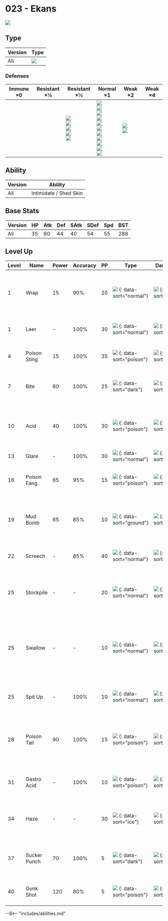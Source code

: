 # 023 - Ekans
![][023]

## Type

Version | Type
---     | ---
All     | ![][poison]

### Defenses

Immune ×0 | Resistant ×¼ | Resistant ×½                                                             | Normal ×1                                                                                                                                                   | Weak ×2                         | Weak ×4
---       | ---          | ---                                                                      | ---                                                                                                                                                         | ---                             | ---
&nbsp;    | &nbsp;       | ![][fighting]<br>![][poison]<br>![][bug]<br>![][grass]<br>![][fairy]<br> | ![][normal]<br>![][flying]<br>![][rock]<br>![][ghost]<br>![][steel]<br>![][fire]<br>![][water]<br>![][electric]<br>![][ice]<br>![][dragon]<br>![][dark]<br> | ![][ground]<br>![][psychic]<br> | &nbsp;

## Ability

Version | Ability
---     | ---
All     | Intimidate / Shed Skin

## Base Stats

Version | HP  | Atk | Def | SAtk | SDef | Spd | BST
---     | --- | --- | --- | ---  | ---  | --- | ---
All     | 35  | 60  | 44  | 40   | 54   | 55  | 288

## Level Up

Level | Name         | Power | Accuracy | PP  | Type                               | Damage Class                           | Description
---   | ---          | ---   | ---      | --- | ---                                | ---                                    | ---
1     | Wrap         | 15    | 90%      | 20  | ![][normal] {: data-sort="normal"} | ![][physical] {: data-sort="physical"} | Prevents the target from fleeing and inflicts damage for 2-5 turns.
1     | Leer         | -     | 100%     | 30  | ![][normal] {: data-sort="normal"} | ![][status] {: data-sort="status"}     | Lowers the target's Defense by one stage.
4     | Poison Sting | 15    | 100%     | 35  | ![][poison] {: data-sort="poison"} | ![][physical] {: data-sort="physical"} | Has a 30% chance to poison the target.
7     | Bite         | 60    | 100%     | 25  | ![][dark] {: data-sort="dark"}     | ![][physical] {: data-sort="physical"} | Has a 30% chance to make the target flinch.
10    | Acid         | 40    | 100%     | 30  | ![][poison] {: data-sort="poison"} | ![][special] {: data-sort="special"}   | Has a 10% chance to lower the target's Special Defense by one stage.
13    | Glare        | -     | 100%     | 30  | ![][normal] {: data-sort="normal"} | ![][status] {: data-sort="status"}     | Paralyzes the target.
16    | Poison Fang  | 65    | 95%      | 15  | ![][poison] {: data-sort="poison"} | ![][physical] {: data-sort="physical"} | Has a 50% chance to badly poison the target.
19    | Mud Bomb     | 65    | 85%      | 10  | ![][ground] {: data-sort="ground"} | ![][special] {: data-sort="special"}   | Has a 30% chance to lower the target's accuracy by one stage.
22    | Screech      | -     | 85%      | 40  | ![][normal] {: data-sort="normal"} | ![][status] {: data-sort="status"}     | Lowers the target's Defense by two stages.
25    | Stockpile    | -     | -        | 20  | ![][normal] {: data-sort="normal"} | ![][status] {: data-sort="status"}     | Stores energy up to three times for use with Spit Up and Swallow.
25    | Swallow      | -     | -        | 10  | ![][normal] {: data-sort="normal"} | ![][status] {: data-sort="status"}     | Recovers 1/4 HP after one Stockpile, 1/2 HP after two Stockpiles, or full HP after three Stockpiles.
25    | Spit Up      | -     | 100%     | 10  | ![][normal] {: data-sort="normal"} | ![][special] {: data-sort="special"}   | Power is 100 times the amount of energy Stockpiled.
28    | Poison Tail  | 90    | 100%     | 15  | ![][poison] {: data-sort="poison"} | ![][physical] {: data-sort="physical"} | Has an increased chance for a critical hit and a 10% chance to poison the target.
31    | Gastro Acid  | -     | 100%     | 10  | ![][poison] {: data-sort="poison"} | ![][status] {: data-sort="status"}     | Nullifies target's ability until it leaves battle.
34    | Haze         | -     | -        | 30  | ![][ice] {: data-sort="ice"}       | ![][status] {: data-sort="status"}     | Resets all Pokémon's stats, accuracy, and evasion.
37    | Sucker Punch | 70    | 100%     | 5   | ![][dark] {: data-sort="dark"}     | ![][physical] {: data-sort="physical"} | Only works if the target is about to use a damaging move.
40    | Gunk Shot    | 120   | 80%      | 5   | ![][poison] {: data-sort="poison"} | ![][physical] {: data-sort="physical"} | Has a 30% chance to poison the target.

--8<-- "includes/abilities.md"

[023]: ../img/pokemon/023.png
[normal]: ../img/types/normal.png
[fire]: ../img/types/fire.png
[fighting]: ../img/types/fighting.png
[water]: ../img/types/water.png
[flying]: ../img/types/flying.png
[grass]: ../img/types/grass.png
[poison]: ../img/types/poison.png
[electric]: ../img/types/electric.png
[ground]: ../img/types/ground.png
[psychic]: ../img/types/psychic.png
[rock]: ../img/types/rock.png
[ice]: ../img/types/ice.png
[bug]: ../img/types/bug.png
[dragon]: ../img/types/dragon.png
[ghost]: ../img/types/ghost.png
[dark]: ../img/types/dark.png
[steel]: ../img/types/steel.png
[fairy]: ../img/types/fairy.png
[physical]: ../img/types/physical.png
[special]: ../img/types/special.png
[status]: ../img/types/status.png
